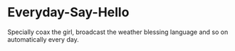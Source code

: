 # Everyday-Say-Hello
Specially coax the girl, broadcast the weather blessing language and so on automatically every day.
